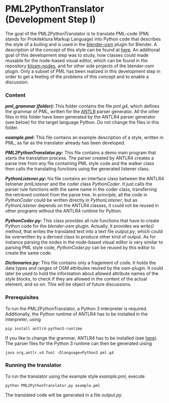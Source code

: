 # PML2PythonTranslator (Development Step I)
The goal of the PML2PythonTranslator is to translate PML-code (PML stands for Prokitektura Markup Language) into Python code that describes the style of a builing and is used in the [blender-osm](https://github.com/vvoovv/blender-osm) plugin for Blender. A description of the concept of this style can be found at [here](https://github.com/vvoovv/blender-osm/wiki/Concept-2.0). An additional goal of this development step was to study, how classes could made reusable for the node-based visual editor, which can be found in the repository [blosm-nodes](https://github.com/vvoovv/blosm-nodes/), and for other side projects of the blender-osm plugin. Only a subset of PML has been realized in this development step in order to get a feeling of the problems of this concept and to enable a discussion.
### Content
***pml_grammar (folder):*** 
This folder contains the file *pml.g4*, which defines the grammar of PML, written for the [ANTLR](https://www.antlr.org/) parser generator. All the other files in this folder have been generated by the ANTLR4 parser generator (see below) for the target language Python. Do not change the files in this folder.

***example.pml:***
This file contains an example  description of a style, written in PML, as far as the translator already has been developed.

***PML2PythonTranslator.py:***
This file contains a demo main program that starts the translation process. The parser created by ANTLR4 creates a parse tree from any file containing PML style code and the walker class then calls the translating functions using the generated listener class.

***PythonListener.py:***
his file contains an interface class between the ANTLR4 listnener *pmlListener* and the coder class *PythonCoder*. It just calls the parser rule functions with the same name in the coder class, transferring the retrieved content from the parse tree. In principle, all the code in *PythonCoder* could be written directly in *PythonListener*, but as *PythonListener* depends on the ANTLR4 classes, it could not be reused in other programs without the ANTLR4 runtime for Python.

***PythonCoder.py:***
This class provides all rule functions that have to create Python code for the *blender-osm* plugin. Actually, it provides wa *write()* method, that writes the translated text into a text file *output.py*, which could be overwritten by a derived class to produce other kind of output. As for instance parsing the nodes in the node-based visual editor is very similar to parsing PML style code, *PythonCoder.py* can be reused by this editor to create the same code.

***Dictionaries.py:***
This file contains only a fragement of code. It holds the data types and ranges of OSM attributes reuired by the osm-plugin. It could later be used to hold the information about allowed attribute names of the style blocks, to check if they are allowed in the context of the actual element, and so on. This will be object of future discussions.
### Prerequisites
To run the PML2PythonTranslator, a Python 3 interpreter is required. Additionally, the Python runtime of ANTLR4 has to be installed in the interpreter, using
```
pip install antlr4-python3-runtime
```
If you like to change the grammar, ANTLR4 has to be installed (see [here](https://github.com/antlr/antlr4/blob/master/doc/getting-started.md)). The parser files for the Python 3 runtime can then be generated uising
```
java org.antlr.v4.Tool -Dlanguage=Python3 pml.g4
```
### Running the translator
To run the translator using the example style *example.pml*, execute
```
python PML2PythonTranslator.py example.pml
```
The translated code will be generated in a file *output.py*.
